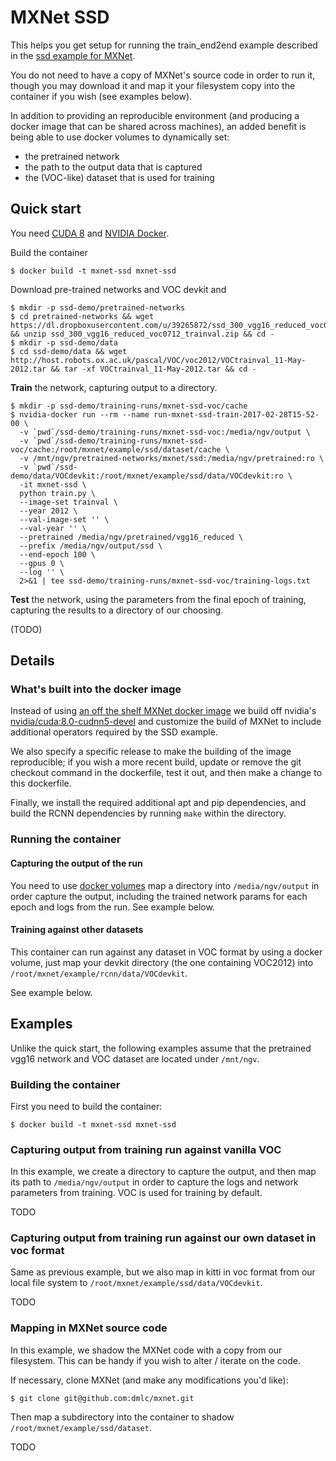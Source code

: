 # MXNet SSD

This helps you get setup for running the train_end2end example described in the
[ssd example for MXNet](https://github.com/dmlc/mxnet/tree/master/example/ssd).

You do not need to have a copy of MXNet's source code in order to run it, though you may download it
and map it your filesystem copy into the container if you wish (see examples below).

In addition to providing an reproducible environment (and producing a docker image that can be shared across
machines), an added benefit is being able to use docker volumes to dynamically set:

- the pretrained network
- the path to the output data that is captured
- the (VOC-like) dataset that is used for training

## Quick start

You need [CUDA 8](https://developer.nvidia.com/cuda-toolkit) and [NVIDIA Docker](https://github.com/NVIDIA/nvidia-docker).

Build the container

```
$ docker build -t mxnet-ssd mxnet-ssd
```

Download pre-trained networks and VOC devkit and 

```
$ mkdir -p ssd-demo/pretrained-networks
$ cd pretrained-networks && wget https://dl.dropboxusercontent.com/u/39265872/ssd_300_vgg16_reduced_voc0712_trainval.zip && unzip ssd_300_vgg16_reduced_voc0712_trainval.zip && cd -
$ mkdir -p ssd-demo/data
$ cd ssd-demo/data && wget http://host.robots.ox.ac.uk/pascal/VOC/voc2012/VOCtrainval_11-May-2012.tar && tar -xf VOCtrainval_11-May-2012.tar && cd -
```

**Train** the network, capturing output to a directory.

```
$ mkdir -p ssd-demo/training-runs/mxnet-ssd-voc/cache
$ nvidia-docker run --rm --name run-mxnet-ssd-train-2017-02-28T15-52-00 \
  -v `pwd`/ssd-demo/training-runs/mxnet-ssd-voc:/media/ngv/output \
  -v `pwd`/ssd-demo/training-runs/mxnet-ssd-voc/cache:/root/mxnet/example/ssd/dataset/cache \
  -v /mnt/ngv/pretrained-networks/mxnet/ssd:/media/ngv/pretrained:ro \
  -v `pwd`/ssd-demo/data/VOCdevkit:/root/mxnet/example/ssd/data/VOCdevkit:ro \
  -it mxnet-ssd \
  python train.py \
  --image-set trainval \
  --year 2012 \
  --val-image-set '' \
  --val-year '' \
  --pretrained /media/ngv/pretrained/vgg16_reduced \
  --prefix /media/ngv/output/ssd \
  --end-epoch 100 \
  --gpus 0 \
  --log '' \
  2>&1 | tee ssd-demo/training-runs/mxnet-ssd-voc/training-logs.txt
```

**Test** the network, using the parameters from the final epoch of training, capturing
the results to a directory of our choosing.

(TODO)


## Details

### What's built into the docker image

Instead of using [an off the shelf MXNet docker image](https://github.com/Kaixhin/dockerfiles/blob/master/cuda-mxnet/cuda_v8.0/Dockerfile)
we build off nvidia's [nvidia/cuda:8.0-cudnn5-devel](https://github.com/NVIDIA/nvidia-docker/blob/master/ubuntu-14.04/cuda/8.0/devel/cudnn5/Dockerfile)
and customize the build of MXNet to include additional operators required by the SSD example.

We also specify a specific release to make the building of the image reproducible; if you wish a more recent build,
update or remove the git checkout command in the dockerfile, test it out, and then make a change to this dockerfile.

Finally, we install the required additional apt and pip dependencies, and build the RCNN dependencies by running
`make` within the directory.

### Running the container

#### Capturing the output of the run

You need to use [docker volumes](https://docs.docker.com/engine/tutorials/dockervolumes/)
map a directory into `/media/ngv/output` in order capture the output, including the trained network params for
each epoch and logs from the run. See example below.

#### Training against other datasets

This container can run against any dataset in VOC format by using a docker volume, just map your devkit directory
(the one containing VOC2012) into `/root/mxnet/example/rcnn/data/VOCdevkit`.

See example below.

## Examples

Unlike the quick start, the following examples assume that the pretrained vgg16 network and VOC dataset are located
under `/mnt/ngv`.

### Building the container

First you need to build the container:

```
$ docker build -t mxnet-ssd mxnet-ssd
```

### Capturing output from training run against vanilla VOC

In this example, we create a directory to capture the output, and then map its path to `/media/ngv/output`
in order to capture the logs and network parameters from training. VOC is used for training by default.

TODO

### Capturing output from training run against our own dataset in voc format

Same as previous example, but we also map in kitti in voc format from our local file system
to `/root/mxnet/example/ssd/data/VOCdevkit`.

TODO

### Mapping in MXNet source code

In this example, we shadow the MXNet code with a copy from our filesystem. This can be handy if you wish
to alter / iterate on the code.

If necessary, clone MXNet (and make any modifications you'd like):

```
$ git clone git@github.com:dmlc/mxnet.git
```

Then map a subdirectory into the container to shadow `/root/mxnet/example/ssd/dataset`.

TODO